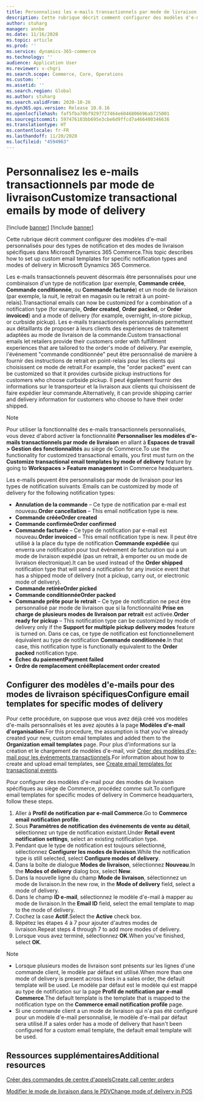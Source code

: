 ```yaml
---
title: Personnalisez les e-mails transactionnels par mode de livraison
description: Cette rubrique décrit comment configurer des modèles d'e-mail personnalisés pour des types de notification et des modes de livraison spécifiques dans Microsoft Dynamics 365 Commerce.
author: stuharg
manager: annbe
ms.date: 11/16/2020
ms.topic: article
ms.prod: ''
ms.service: dynamics-365-commerce
ms.technology: ''
audience: Application User
ms.reviewer: v-chgri
ms.search.scope: Commerce, Core, Operations
ms.custom: ''
ms.assetid: ''
ms.search.region: Global
ms.author: stuharg
ms.search.validFrom: 2020-10-26
ms.dyn365.ops.version: Release 10.0.16
ms.openlocfilehash: faf5fba70bf9297727464e6046806696ab725001
ms.sourcegitcommit: 597476103bb695e3cbe6d9ffcd7a466400346636
ms.translationtype: HT
ms.contentlocale: fr-FR
ms.lasthandoff: 11/20/2020
ms.locfileid: "4594963"
---
```

# <a name="customize-transactional-emails-by-mode-of-delivery"></a><span data-ttu-id="840e2-103">Personnalisez les e-mails transactionnels par mode de livraison</span><span class="sxs-lookup"><span data-stu-id="840e2-103">Customize transactional emails by mode of delivery</span></span>

[!include [banner](includes/banner.md)]
[!include [banner](includes/preview-banner.md)]

<span data-ttu-id="840e2-104">Cette rubrique décrit comment configurer des modèles d'e-mail personnalisés pour des types de notification et des modes de livraison spécifiques dans Microsoft Dynamics 365 Commerce.</span><span class="sxs-lookup"><span data-stu-id="840e2-104">This topic describes how to set up custom email templates for specific notification types and modes of delivery in Microsoft Dynamics 365 Commerce.</span></span>

<span data-ttu-id="840e2-105">Les e-mails transactionnels peuvent désormais être personnalisés pour une combinaison d'un type de notification (par exemple, **Commande créée**, **Commande conditionnée**, ou **Commande facturée**) et un mode de livraison (par exemple, la nuit, le retrait en magasin ou le retrait à un point-relais).</span><span class="sxs-lookup"><span data-stu-id="840e2-105">Transactional emails can now be customized for a combination of a notification type (for example, **Order created**, **Order packed**, or **Order invoiced**) and a mode of delivery (for example, overnight, in-store pickup, or curbside pickup).</span></span> <span data-ttu-id="840e2-106">Les e-mails transactionnels personnalisés permettent aux détaillants de proposer à leurs clients des expériences de traitement adaptées au mode de livraison de la commande.</span><span class="sxs-lookup"><span data-stu-id="840e2-106">Custom transactional emails let retailers provide their customers order with fulfillment experiences that are tailored to the order's mode of delivery.</span></span> <span data-ttu-id="840e2-107">Par exemple, l'événement "commande conditionnée" peut être personnalisé de manière à fournir des instructions de retrait en point-relais pour les clients qui choisissent ce mode de retrait.</span><span class="sxs-lookup"><span data-stu-id="840e2-107">For example, the "order packed" event can be customized so that it provides curbside pickup instructions for customers who choose curbside pickup.</span></span> <span data-ttu-id="840e2-108">Il peut également fournir des informations sur le transporteur et la livraison aux clients qui choisissent de faire expédier leur commande.</span><span class="sxs-lookup"><span data-stu-id="840e2-108">Alternatively, it can provide shipping carrier and delivery information for customers who choose to have their order shipped.</span></span>

> [!NOTE]
> <span data-ttu-id="840e2-109">Pour utiliser la fonctionnalité des e-mails transactionnels personnalisés, vous devez d'abord activer la fonctionnalité **Personnaliser les modèles d'e-mails transactionnels par mode de livraison** en allant à **Espaces de travail \> Gestion des fonctionnalités** au siège de Commerce.</span><span class="sxs-lookup"><span data-stu-id="840e2-109">To use the functionality for customized transactional emails, you first must turn on the **Customize transactional email templates by mode of delivery** feature by going to **Workspaces \> Feature management** in Commerce headquarters.</span></span>

<span data-ttu-id="840e2-110">Les e-mails peuvent être personnalisés par mode de livraison pour les types de notification suivants :</span><span class="sxs-lookup"><span data-stu-id="840e2-110">Emails can be customized by mode of delivery for the following notification types:</span></span>

- <span data-ttu-id="840e2-111">**Annulation de la commande** – Ce type de notification par e-mail est nouveau.</span><span class="sxs-lookup"><span data-stu-id="840e2-111">**Order cancellation** – This email notification type is new.</span></span>
- <span data-ttu-id="840e2-112">**Commande créée**</span><span class="sxs-lookup"><span data-stu-id="840e2-112">**Order created**</span></span>
- <span data-ttu-id="840e2-113">**Commande confirmée**</span><span class="sxs-lookup"><span data-stu-id="840e2-113">**Order confirmed**</span></span>
- <span data-ttu-id="840e2-114">**Commande facturée** – Ce type de notification par e-mail est nouveau.</span><span class="sxs-lookup"><span data-stu-id="840e2-114">**Order invoiced** – This email notification type is new.</span></span> <span data-ttu-id="840e2-115">Il peut être utilisé à la place du type de notification **Commande expédiée** qui enverra une notification pour tout événement de facturation qui a un mode de livraison expédié (pas un retrait, à emporter ou un mode de livraison électronique).</span><span class="sxs-lookup"><span data-stu-id="840e2-115">It can be used instead of the **Order shipped** notification type that will send a notification for any invoice event that has a shipped mode of delivery (not a pickup, carry out, or electronic mode of delivery).</span></span>
- <span data-ttu-id="840e2-116">**Commande retirée**</span><span class="sxs-lookup"><span data-stu-id="840e2-116">**Order picked**</span></span>
- <span data-ttu-id="840e2-117">**Commande conditionnée**</span><span class="sxs-lookup"><span data-stu-id="840e2-117">**Order packed**</span></span>
- <span data-ttu-id="840e2-118">**Commande prête pour le retrait** – Ce type de notification ne peut être personnalisé par mode de livraison que si la fonctionnalité **Prise en charge de plusieurs modes de livraison par retrait** est activée.</span><span class="sxs-lookup"><span data-stu-id="840e2-118">**Order ready for pickup** – This notification type can be customized by mode of delivery only if the **Support for multiple pickup delivery modes** feature is turned on.</span></span> <span data-ttu-id="840e2-119">Dans ce cas, ce type de notification est fonctionnellement équivalent au type de notification **Commande conditionnée**.</span><span class="sxs-lookup"><span data-stu-id="840e2-119">In that case, this notification type is functionally equivalent to the **Order packed** notification type.</span></span>
- <span data-ttu-id="840e2-120">**Échec du paiement**</span><span class="sxs-lookup"><span data-stu-id="840e2-120">**Payment failed**</span></span>
- <span data-ttu-id="840e2-121">**Ordre de remplacement créé**</span><span class="sxs-lookup"><span data-stu-id="840e2-121">**Replacement order created**</span></span>

## <a name="configure-email-templates-for-specific-modes-of-delivery"></a><span data-ttu-id="840e2-122">Configurer des modèles d'e-mails pour des modes de livraison spécifiques</span><span class="sxs-lookup"><span data-stu-id="840e2-122">Configure email templates for specific modes of delivery</span></span>

<span data-ttu-id="840e2-123">Pour cette procédure, on suppose que vous avez déjà créé vos modèles d'e-mails personnalisés et les avez ajoutés à la page **Modèles d'e-mail d'organisation**.</span><span class="sxs-lookup"><span data-stu-id="840e2-123">For this procedure, the assumption is that you've already created your new, custom email templates and added them to the **Organization email templates** page.</span></span> <span data-ttu-id="840e2-124">Pour plus d'informations sur la création et le chargement de modèles d'e-mail, voir [Créer des modèles d'e-mail pour les événements transactionnels](email-templates-transactions.md).</span><span class="sxs-lookup"><span data-stu-id="840e2-124">For information about how to create and upload email templates, see [Create email templates for transactional events](email-templates-transactions.md).</span></span>

<span data-ttu-id="840e2-125">Pour configurer des modèles d'e-mail pour des modes de livraison spécifiques au siège de Commerce, procédez comme suit.</span><span class="sxs-lookup"><span data-stu-id="840e2-125">To configure email templates for specific modes of delivery in Commerce headquarters, follow these steps.</span></span>

1. <span data-ttu-id="840e2-126">Aller à **Profil de notification par e-mail Commerce**.</span><span class="sxs-lookup"><span data-stu-id="840e2-126">Go to **Commerce email notification profile**.</span></span>
1. <span data-ttu-id="840e2-127">Sous **Paramètres de notification des événements de vente au détail**, sélectionnez un type de notification existant.</span><span class="sxs-lookup"><span data-stu-id="840e2-127">Under **Retail event notification settings**, select an existing notification type.</span></span>
1. <span data-ttu-id="840e2-128">Pendant que le type de notification est toujours sélectionné, sélectionnez **Configurer les modes de livraison**.</span><span class="sxs-lookup"><span data-stu-id="840e2-128">While the notification type is still selected, select **Configure modes of delivery**.</span></span>
1. <span data-ttu-id="840e2-129">Dans la boîte de dialogue **Modes de livraison**, sélectionnez **Nouveau**.</span><span class="sxs-lookup"><span data-stu-id="840e2-129">In the **Modes of delivery** dialog box, select **New**.</span></span>
1. <span data-ttu-id="840e2-130">Dans la nouvelle ligne du champ **Mode de livraison**, sélectionnez un mode de livraison.</span><span class="sxs-lookup"><span data-stu-id="840e2-130">In the new row, in the **Mode of delivery** field, select a mode of delivery.</span></span>
1. <span data-ttu-id="840e2-131">Dans le champ **ID e-mail**, sélectionnez le modèle d'e-mail à mapper au mode de livraison.</span><span class="sxs-lookup"><span data-stu-id="840e2-131">In the **Email ID** field, select the email template to map to the mode of delivery.</span></span>
1. <span data-ttu-id="840e2-132">Cochez la case **Actif**.</span><span class="sxs-lookup"><span data-stu-id="840e2-132">Select the **Active** check box.</span></span>
1. <span data-ttu-id="840e2-133">Répétez les étapes 4 à 7 pour ajouter d'autres modes de livraison.</span><span class="sxs-lookup"><span data-stu-id="840e2-133">Repeat steps 4 through 7 to add more modes of delivery.</span></span>
1. <span data-ttu-id="840e2-134">Lorsque vous avez terminé, sélectionnez **OK**.</span><span class="sxs-lookup"><span data-stu-id="840e2-134">When you've finished, select **OK**.</span></span>

> [!NOTE]
> - <span data-ttu-id="840e2-135">Lorsque plusieurs modes de livraison sont présents sur les lignes d'une commande client, le modèle par défaut est utilisé.</span><span class="sxs-lookup"><span data-stu-id="840e2-135">When more than one mode of delivery is present across lines in a sales order, the default template will be used.</span></span> <span data-ttu-id="840e2-136">Le modèle par défaut est le modèle qui est mappé au type de notification sur la page **Profil de notification par e-mail Commerce**.</span><span class="sxs-lookup"><span data-stu-id="840e2-136">The default template is the template that is mapped to the notification type on the **Commerce email notification profile** page.</span></span>
> - <span data-ttu-id="840e2-137">Si une commande client a un mode de livraison qui n'a pas été configuré pour un modèle d'e-mail personnalisé, le modèle d'e-mail par défaut sera utilisé.</span><span class="sxs-lookup"><span data-stu-id="840e2-137">If a sales order has a mode of delivery that hasn't been configured for a custom email template, the default email template will be used.</span></span>

## <a name="additional-resources"></a><span data-ttu-id="840e2-138">Ressources supplémentaires</span><span class="sxs-lookup"><span data-stu-id="840e2-138">Additional resources</span></span>

[<span data-ttu-id="840e2-139">Créer des commandes de centre d'appels</span><span class="sxs-lookup"><span data-stu-id="840e2-139">Create call center orders</span></span>](tasks/create-call-center-orders.md)

[<span data-ttu-id="840e2-140">Modifier le mode de livraison dans le PDV</span><span class="sxs-lookup"><span data-stu-id="840e2-140">Change mode of delivery in POS</span></span>](pos-change-delivery-mode.md)
